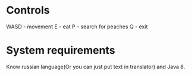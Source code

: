 # Controls
WASD - movement
E - eat
P - search for peaches
Q - exit

# System requirements
Know russian language(Or you can just put text in translator) and Java 8.
